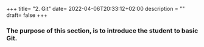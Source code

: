+++
title= "2. Git"
date= 2022-04-06T20:33:12+02:00
description = ""
draft= false
+++
### The purpose of this section, is to introduce the student to basic Git.